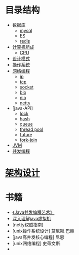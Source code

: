 # 目录结构
* 数据库
  * [mysql](./db/mysql/readme.md)
  * [ES](./db/elasticsearch/readme.md)
  * [redis](./db/redis/readme.md)
* [计算机组成](./hardware/readme.md)
  * [CPU](./hardware/CPU/readme.md)
* [设计模式](./HeadFirst/readme.md)
* [操作系统](./os/readme.md)
* [网络编程](./io/network.md)
  * [ip](./io/ip/readme.md)
  * [tcp](./io/tcp/readme.md)
  * [socket](./io/socket/readme.md)
  * [bio](./io/BIO/read.md)
  * [nio](./io/NIO/readme.md)
  * [netty](./io/netty/read.md)
* [java-API]
  * [lock](./jreApi/lock/readme.md)
  * [hash](./jreApi/hash/concurrentHashMap.md)
  * [queue](./jreApi/queue/readme.md)
  * [thread pool](./jreApi/thread/pool/readme.md)
  * [future](./jreApi/thread/completablefuture/readme.md)
  * [fork-join](./jreApi/thread/forkjoin/readme.md)
* [JVM](./JVM/深入理解JVM虚拟机.md)
* [并发编程](./jreApi/multiThread/readme.md)

# [架构设计](./frameworkDesign/readme.md)



# 书籍
* [《Java并发编程艺术》](./jreApi/multiThread/readme.md)
* [深入理解java虚拟机](./JVM/深入理解JVM虚拟机.md)
* [netty权威指南]
* [unix操作系统设计] 莫尼斯.巴赫
* [java高并发核心编程] 尼恩
* [unix网络编程] 史蒂文斯
* 
